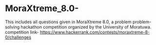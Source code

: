 # MoraXtreme_8.0-
This includes all questions given in MoraXtreme 8.0, a problem problem-solving hackathon competition organized by the University of Moratuwa.
competition link- https://www.hackerrank.com/contests/moraxtreme-8-0/challenges
